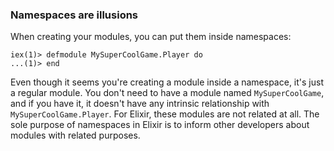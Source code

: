 ### Namespaces are illusions 

When creating your modules, you can put them inside namespaces:

```irb
iex(1)> defmodule MySuperCoolGame.Player do
...(1)> end
```

Even though it seems you're creating a module inside a namespace, it's just a regular module. You don't need to have a module named `MySuperCoolGame`, and if you have it, it doesn't have any intrinsic relationship with `MySuperCoolGame.Player`. For Elixir, these modules are not related at all. The sole purpose of namespaces in Elixir is to inform other developers about modules with related purposes.

